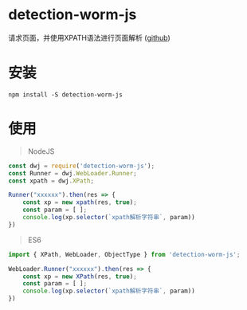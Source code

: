 # detection-worm-js
请求页面，并使用XPATH语法进行页面解析 ([github](https://github.com/Ren-Zhi-Chao/detection-worm-js#readme))

# 安装
`npm install -S detection-worm-js`

# 使用

> NodeJS
``` javascript
const dwj = require('detection-worm-js');
const Runner = dwj.WebLoader.Runner;
const xpath = dwj.XPath;

Runner("xxxxxx").then(res => {
    const xp = new xpath(res, true);
    const param = [ ];
    console.log(xp.selector(`xpath解析字符串`, param))
})
```

> ES6
``` typescript
import { XPath, WebLoader, ObjectType } from 'detection-worm-js';

WebLoader.Runner("xxxxxx").then(res => {
    const xp = new XPath(res, true);
    const param = [ ];
    console.log(xp.selector(`xpath解析字符串`, param))
})
```